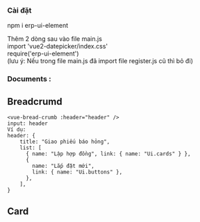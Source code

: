 ### Cài đặt
npm i erp-ui-element  
  
Thêm 2 dòng sau vào file main.js  
import 'vue2-datepicker/index.css'  
require('erp-ui-element')  
(lưu ý: Nếu trong file main.js đã import file register.js cũ thì bỏ đi)  


### Documents :  

## Breadcrumd
    <vue-bread-crumb :header="header" />  
    input: header  
    Ví dụ:  
    header: {
        title: "Giao phiếu báo hỏng",
        list: [
          { name: "Lập hợp đồng", link: { name: "Ui.cards" } },
          {
            name: "Lắp đặt mới",
            link: { name: "Ui.buttons" },
          },
        ],
    }  

## Card



